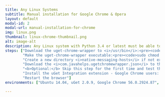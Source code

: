 ```yaml
---
title: Any Linux Systems
subtitle: Manual installation for Google Chrome & Opera
layout: default
modal-id: 2
modal-url: manual-installation-for-chrome
img: linux.png
thumbnail: linux-chrome-thumbnail.png
alt: image-alt
description: Any Linux system with Python 3.4 or latest must be able to run uget-chrome-wrapper. To integrate uGet with <strong>Google Chrome & Opera</strong>, follow the steps given below.
steps: ["Download the uget-chrome-wrapper to <i>/usr/bin</i>:<pre><code>sudo wget https://raw.githubusercontent.com/slgobinath/uget-chrome-wrapper/master/uget-chrome-wrapper/bin/uget-chrome-wrapper --output-document /usr/bin/uget-chrome-wrapper</code></pre>",
		"Make the uget-chrome-wrapper executable:<pre><code>sudo chmod +x /usr/bin/uget-chrome-wrapper</code></pre>",
		"Create a new directory <i>native-messaging-hosts</i> if not exists:<pre><code>sudo mkdir -p /etc/opt/chrome/native-messaging-hosts</code></pre>",
		"Download the <i>com.javahelps.ugetchromewrapper.json</i> to that directory:<pre><code>sudo wget https://raw.githubusercontent.com/slgobinath/uget-chrome-wrapper/master/uget-chrome-wrapper/conf/com.javahelps.ugetchromewrapper.json --output-document /etc/opt/chrome/native-messaging-hosts/com.javahelps.ugetchromewrapper.json</code></pre>",
		"<b>Optional:</b> Skip this step for the first time and test the extension. If it is not working in Opera, follow this step and restart the browser. Based on my experience, Opera in Arch Linux requires this step due to an inconsistency in the configuration of Opera.<pre><code>sudo mkdir -p /etc/opera/native-messaging-hosts</code></pre> <pre><code>sudo wget https://raw.githubusercontent.com/slgobinath/uget-chrome-wrapper/master/uget-chrome-wrapper/conf/com.javahelps.ugetchromewrapper.json --output-document /etc/opera/native-messaging-hosts/com.javahelps.ugetchromewrapper.json</code></pre>",
		"Install the uGet Integration extension - Google Chrome users: <a href='https://chrome.google.com/webstore/detail/uget-integration/efjgjleilhflffpbnkaofpmdnajdpepi'>Chrome Extension</a> Opera users: <a href='https://addons.opera.com/en/extensions/details/uget-integration'>Opera Extension</a>",
		"Restart the browser"]
environments: ["Ubuntu 14.04, uGet 2.0.9, Google Chrome 56.0.2924.87", "Manjaro 16.10.3 Fringilla, uGet 2.0.8, Opera 43.0"]

---
```


